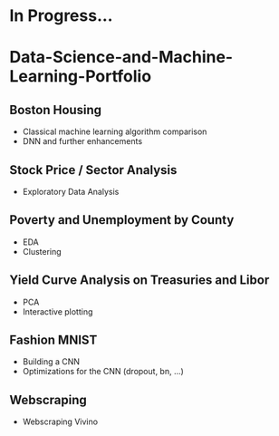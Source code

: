 # In Progress...
# Data-Science-and-Machine-Learning-Portfolio

## Boston Housing
* Classical machine learning algorithm comparison
* DNN and further enhancements

## Stock Price / Sector Analysis
* Exploratory Data Analysis

## Poverty and Unemployment by County
* EDA
* Clustering

## Yield Curve Analysis on Treasuries and Libor
* PCA
* Interactive plotting

## Fashion MNIST
* Building a CNN
* Optimizations for the CNN (dropout, bn, ...)

## Webscraping
* Webscraping Vivino
